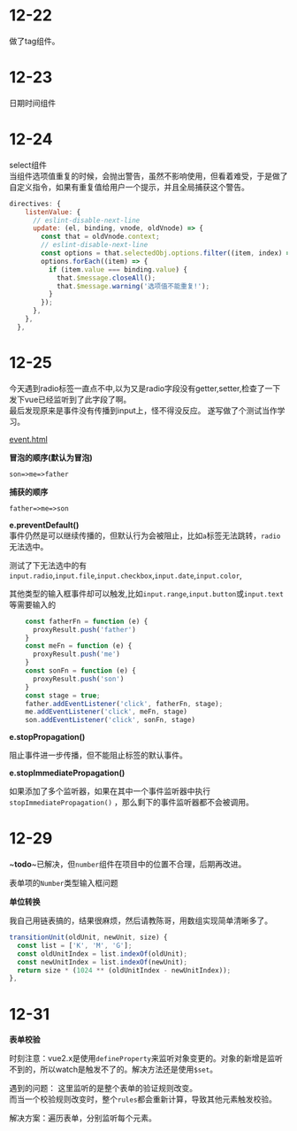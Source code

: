 # 12-22   

做了tag组件。

# 12-23  

日期时间组件 

# 12-24  

select组件   
当组件选项值重复的时候，会抛出警告，虽然不影响使用，但看着难受，于是做了自定义指令，如果有重复值给用户一个提示，并且全局捕获这个警告。  

```js
directives: {
    listenValue: {
      // eslint-disable-next-line
      update: (el, binding, vnode, oldVnode) => {
        const that = oldVnode.context;
        // eslint-disable-next-line
        const options = that.selectedObj.options.filter((item, index) => index !== binding.arg);
        options.forEach((item) => {
          if (item.value === binding.value) {
            that.$message.closeAll();
            that.$message.warning('选项值不能重复!');
          }
        });
      },
    },
  },
```


# 12-25    

今天遇到radio标签一直点不中,以为又是radio字段没有getter,setter,检查了一下发下vue已经监听到了此字段了啊。    
最后发现原来是事件没有传播到input上，怪不得没反应。
遂写做了个测试当作学习。

[event.html](小米实习记录/tech-low-code-editor/event.html)

**冒泡的顺序(默认为冒泡)**  

`son=>me=>father`

**捕获的顺序**   

`father=>me=>son` 


**e.preventDefault()**  
事件仍然是可以继续传播的，但默认行为会被阻止，比如`a`标签无法跳转，`radio`无法选中。  

测试了下无法选中的有`input.radio`,`input.file`,`input.checkbox`,`input.date`,`input.color`,  

其他类型的输入框事件却可以触发,比如`input.range`,`input.button`或`input.text`等需要输入的
```js
    const fatherFn = function (e) {
      proxyResult.push('father')
    }
    const meFn = function (e) {
      proxyResult.push('me')
    }
    const sonFn = function (e) {
      proxyResult.push('son')
    }
    const stage = true;
    father.addEventListener('click', fatherFn, stage);
    me.addEventListener('click', meFn, stage)
    son.addEventListener('click', sonFn, stage)
```

**e.stopPropagation()**

阻止事件进一步传播，但不能阻止标签的默认事件。

**e.stopImmediatePropagation()**

如果添加了多个监听器，如果在其中一个事件监听器中执行`stopImmediatePropagation()` ，那么剩下的事件监听器都不会被调用。


# 12-29    
~**todo**~已解决，但`number`组件在项目中的位置不合理，后期再改进。  

表单项的`Number`类型输入框问题

**单位转换**   

我自己用链表搞的，结果很麻烦，然后请教陈哥，用数组实现简单清晰多了。  

```js
transitionUnit(oldUnit, newUnit, size) {
  const list = ['K', 'M', 'G'];
  const oldUnitIndex = list.indexOf(oldUnit);
  const newUnitIndex = list.indexOf(newUnit);
  return size * (1024 ** (oldUnitIndex - newUnitIndex));
},
```


# 12-31   

**表单校验**

时刻注意：vue2.x是使用`defineProperty`来监听对象变更的。对象的新增是监听不到的，所以watch是触发不了的。解决方法还是使用`$set`。

遇到的问题：
这里监听的是整个表单的验证规则改变。   
而当一个校验规则改变时，整个`rules`都会重新计算，导致其他元素触发校验。

解决方案：遍历表单，分别监听每个元素。

